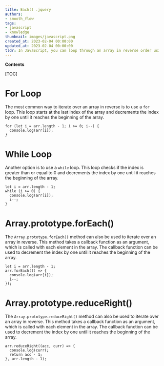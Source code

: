 ```yaml
---
title: Each() .jquery
authors:
- smooth_flow
tags:
- javascript
- knowledge
thumbnail: images/javascript.png
created_at: 2023-02-04 00:00:00
updated_at: 2023-02-04 00:00:00
tldr: In JavaScript, you can loop through an array in reverse order using the for loop with a decrementing counter.
---
```


**Contents**

[TOC]

# For Loop 
The most common way to iterate over an array in reverse is to use a `for` loop. This loop starts at the last index of the array and decrements the index by one until it reaches the beginning of the array.

```
for (let i = arr.length - 1; i >= 0; i--) {
  console.log(arr[i]);
}
```

# While Loop
Another option is to use a `while` loop. This loop checks if the index is greater than or equal to 0 and decrements the index by one until it reaches the beginning of the array.

```
let i = arr.length - 1;
while (i >= 0) {
  console.log(arr[i]);
  i--;
}
```

# Array.prototype.forEach()
The `Array.prototype.forEach()` method can also be used to iterate over an array in reverse. This method takes a callback function as an argument, which is called with each element in the array. The callback function can be used to decrement the index by one until it reaches the beginning of the array.

```
let i = arr.length - 1;
arr.forEach(() => {
  console.log(arr[i]);
  i--;
});
```

# Array.prototype.reduceRight()
The `Array.prototype.reduceRight()` method can also be used to iterate over an array in reverse. This method takes a callback function as an argument, which is called with each element in the array. The callback function can be used to decrement the index by one until it reaches the beginning of the array.

```
arr.reduceRight((acc, curr) => {
  console.log(curr);
  return acc - 1;
}, arr.length - 1);
```
